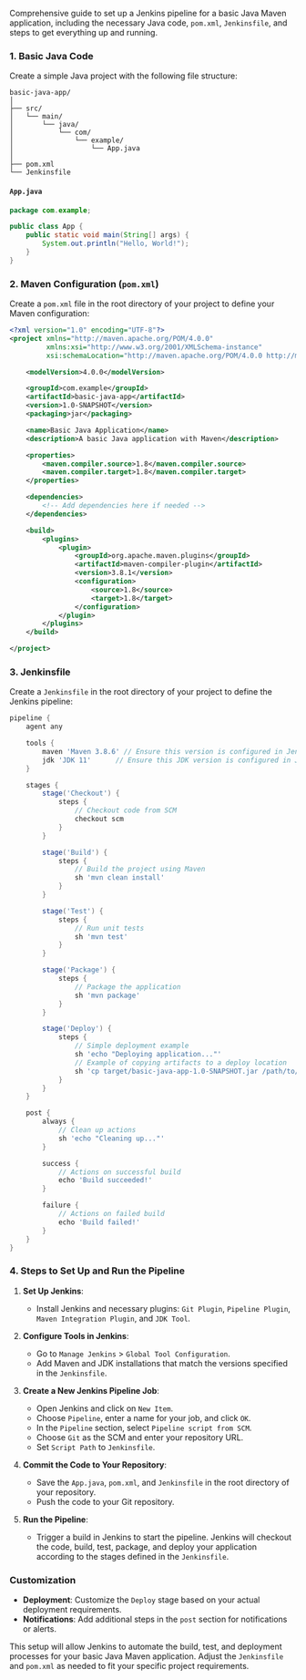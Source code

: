 Comprehensive guide to set up a Jenkins pipeline for a basic Java Maven application, including the necessary Java code, `pom.xml`, `Jenkinsfile`, and steps to get everything up and running.

### 1. **Basic Java Code**

Create a simple Java project with the following file structure:

```
basic-java-app/
│
├── src/
│   └── main/
│       └── java/
│           └── com/
│               └── example/
│                   └── App.java
│
├── pom.xml
└── Jenkinsfile
```

#### `App.java`

```java
package com.example;

public class App {
    public static void main(String[] args) {
        System.out.println("Hello, World!");
    }
}
```

### 2. **Maven Configuration (`pom.xml`)**

Create a `pom.xml` file in the root directory of your project to define your Maven configuration:

```xml
<?xml version="1.0" encoding="UTF-8"?>
<project xmlns="http://maven.apache.org/POM/4.0.0"
         xmlns:xsi="http://www.w3.org/2001/XMLSchema-instance"
         xsi:schemaLocation="http://maven.apache.org/POM/4.0.0 http://maven.apache.org/POM/4.0.0">

    <modelVersion>4.0.0</modelVersion>

    <groupId>com.example</groupId>
    <artifactId>basic-java-app</artifactId>
    <version>1.0-SNAPSHOT</version>
    <packaging>jar</packaging>

    <name>Basic Java Application</name>
    <description>A basic Java application with Maven</description>

    <properties>
        <maven.compiler.source>1.8</maven.compiler.source>
        <maven.compiler.target>1.8</maven.compiler.target>
    </properties>

    <dependencies>
        <!-- Add dependencies here if needed -->
    </dependencies>

    <build>
        <plugins>
            <plugin>
                <groupId>org.apache.maven.plugins</groupId>
                <artifactId>maven-compiler-plugin</artifactId>
                <version>3.8.1</version>
                <configuration>
                    <source>1.8</source>
                    <target>1.8</target>
                </configuration>
            </plugin>
        </plugins>
    </build>

</project>
```

### 3. **Jenkinsfile**

Create a `Jenkinsfile` in the root directory of your project to define the Jenkins pipeline:

```groovy
pipeline {
    agent any

    tools {
        maven 'Maven 3.8.6' // Ensure this version is configured in Jenkins
        jdk 'JDK 11'      // Ensure this JDK version is configured in Jenkins
    }

    stages {
        stage('Checkout') {
            steps {
                // Checkout code from SCM
                checkout scm
            }
        }

        stage('Build') {
            steps {
                // Build the project using Maven
                sh 'mvn clean install'
            }
        }

        stage('Test') {
            steps {
                // Run unit tests
                sh 'mvn test'
            }
        }

        stage('Package') {
            steps {
                // Package the application
                sh 'mvn package'
            }
        }

        stage('Deploy') {
            steps {
                // Simple deployment example
                sh 'echo "Deploying application..."'
                // Example of copying artifacts to a deploy location
                sh 'cp target/basic-java-app-1.0-SNAPSHOT.jar /path/to/deploy/'
            }
        }
    }

    post {
        always {
            // Clean up actions
            sh 'echo "Cleaning up..."'
        }

        success {
            // Actions on successful build
            echo 'Build succeeded!'
        }

        failure {
            // Actions on failed build
            echo 'Build failed!'
        }
    }
}
```

### 4. **Steps to Set Up and Run the Pipeline**

1. **Set Up Jenkins**:
   - Install Jenkins and necessary plugins: `Git Plugin`, `Pipeline Plugin`, `Maven Integration Plugin`, and `JDK Tool`.

2. **Configure Tools in Jenkins**:
   - Go to `Manage Jenkins` > `Global Tool Configuration`.
   - Add Maven and JDK installations that match the versions specified in the `Jenkinsfile`.

3. **Create a New Jenkins Pipeline Job**:
   - Open Jenkins and click on `New Item`.
   - Choose `Pipeline`, enter a name for your job, and click `OK`.
   - In the `Pipeline` section, select `Pipeline script from SCM`.
   - Choose `Git` as the SCM and enter your repository URL.
   - Set `Script Path` to `Jenkinsfile`.

4. **Commit the Code to Your Repository**:
   - Save the `App.java`, `pom.xml`, and `Jenkinsfile` in the root directory of your repository.
   - Push the code to your Git repository.

5. **Run the Pipeline**:
   - Trigger a build in Jenkins to start the pipeline. Jenkins will checkout the code, build, test, package, and deploy your application according to the stages defined in the `Jenkinsfile`.

### Customization

- **Deployment**: Customize the `Deploy` stage based on your actual deployment requirements.
- **Notifications**: Add additional steps in the `post` section for notifications or alerts.

This setup will allow Jenkins to automate the build, test, and deployment processes for your basic Java Maven application. Adjust the `Jenkinsfile` and `pom.xml` as needed to fit your specific project requirements.
